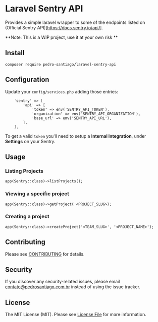 # Laravel Sentry API

Provides a simple laravel wrapper to some of the endpoints listed on (Official Sentry API)[https://docs.sentry.io/api/]. 

**Note: This is a WIP project, use it at your own risk **

## Install
`composer require pedro-santiago/laravel-sentry-api`

## Configuration

Update your `config/services.php` adding those entries:
```
    'sentry' => [
        'api' => [
            'token' => env('SENTRY_API_TOKEN'),
            'organization' => env('SENTRY_API_ORGANIZATION'),
            'base_url' => env('SENTRY_API_URL'),
        ],
    ],
```

To get a valid `token` you'll need to setup a **Internal Integration**, under **Settings** on your Sentry.  

## Usage

### Listing Projects
`app(Sentry::class)->listProjects();`

### Viewing a specific project
`app(Sentry::class)->getProject('<PROJECT_SLUG>);`

### Creating a project
`app(Sentry::class)->createProject('<TEAM_SLUG>', '<PROJECT_NAME>');`

## Contributing
Please see [CONTRIBUTING](CONTRIBUTING.md) for details.

## Security
If you discover any security-related issues, please email contato@pedrosantiago.com.br instead of using the issue tracker.

## License
The MIT License (MIT). Please see [License File](/LICENSE.md) for more information.